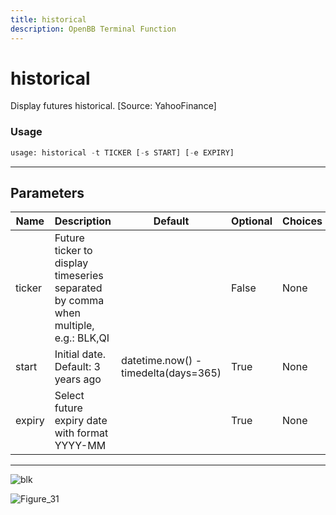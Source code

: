 ```yaml
---
title: historical
description: OpenBB Terminal Function
---
```


# historical

Display futures historical. [Source: YahooFinance]

### Usage 
```python
usage: historical -t TICKER [-s START] [-e EXPIRY]
```
---
## Parameters

| Name | Description | Default | Optional | Choices |
| ---- | ----------- | ------- | -------- | ------- |
| ticker | Future ticker to display timeseries separated by comma when multiple, e.g.: BLK,QI |  | False | None |
| start | Initial date. Default: 3 years ago | datetime.now() - timedelta(days=365) | True | None |
| expiry | Select future expiry date with format YYYY-MM |  | True | None |
---
![blk](https://user-images.githubusercontent.com/25267873/196562549-1251b0fd-ca36-4e0f-bca6-b6bfe473effa.png)

![Figure_31](https://user-images.githubusercontent.com/25267873/196562627-79f9ffa1-8582-457c-91e8-5c18d6d4304f.png)

